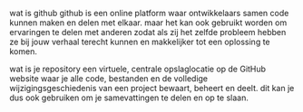  wat is github 
   github is een online platform waar ontwikkelaars samen code kunnen maken en delen met elkaar. maar het kan ook gebruikt worden om ervaringen te delen met anderen zodat als zij het zelfde probleem hebben ze bij jouw verhaal terecht kunnen en makkelijker tot een oplossing te komen.


wat is je repository 
   een virtuele, centrale opslaglocatie op de GitHub website waar je alle code, bestanden en de volledige wijzigingsgeschiedenis van een project bewaart, beheert en deelt. dit kan je dus ook gebruiken om je samevattingen te delen en op te slaan.
   
